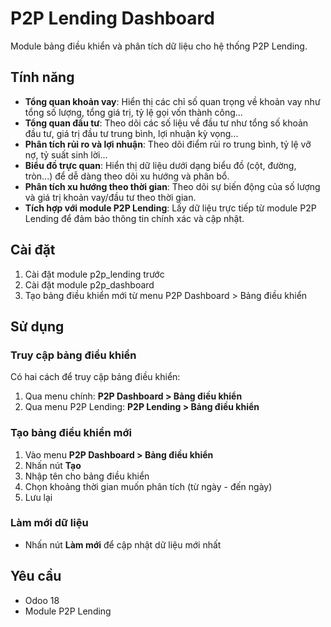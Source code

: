 # P2P Lending Dashboard

Module bảng điều khiển và phân tích dữ liệu cho hệ thống P2P Lending.

## Tính năng

- **Tổng quan khoản vay**: Hiển thị các chỉ số quan trọng về khoản vay như tổng số lượng, tổng giá trị, tỷ lệ gọi vốn thành công...
- **Tổng quan đầu tư**: Theo dõi các số liệu về đầu tư như tổng số khoản đầu tư, giá trị đầu tư trung bình, lợi nhuận kỳ vọng...
- **Phân tích rủi ro và lợi nhuận**: Theo dõi điểm rủi ro trung bình, tỷ lệ vỡ nợ, tỷ suất sinh lời...
- **Biểu đồ trực quan**: Hiển thị dữ liệu dưới dạng biểu đồ (cột, đường, tròn...) để dễ dàng theo dõi xu hướng và phân bổ.
- **Phân tích xu hướng theo thời gian**: Theo dõi sự biến động của số lượng và giá trị khoản vay/đầu tư theo thời gian.
- **Tích hợp với module P2P Lending**: Lấy dữ liệu trực tiếp từ module P2P Lending để đảm bảo thông tin chính xác và cập nhật.

## Cài đặt

1. Cài đặt module p2p_lending trước
2. Cài đặt module p2p_dashboard
3. Tạo bảng điều khiển mới từ menu P2P Dashboard > Bảng điều khiển

## Sử dụng

### Truy cập bảng điều khiển

Có hai cách để truy cập bảng điều khiển:

1. Qua menu chính: **P2P Dashboard > Bảng điều khiển**
2. Qua menu P2P Lending: **P2P Lending > Bảng điều khiển**

### Tạo bảng điều khiển mới

1. Vào menu **P2P Dashboard > Bảng điều khiển**
2. Nhấn nút **Tạo**
3. Nhập tên cho bảng điều khiển
4. Chọn khoảng thời gian muốn phân tích (từ ngày - đến ngày)
5. Lưu lại

### Làm mới dữ liệu

- Nhấn nút **Làm mới** để cập nhật dữ liệu mới nhất

## Yêu cầu

- Odoo 18
- Module P2P Lending